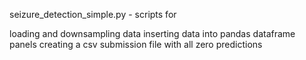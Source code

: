 seizure_detection_simple.py - scripts for 

loading and downsampling data 
inserting data into pandas dataframe panels 
creating a csv submission file with all zero predictions
